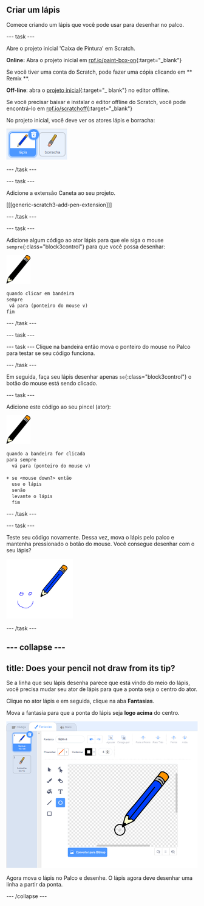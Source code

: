 ## Criar um lápis

Comece criando um lápis que você pode usar para desenhar no palco.

\--- task \---

Abre o projeto inicial 'Caixa de Pintura' em Scratch.

**Online:** Abra o projeto inicial em [rpf.io/paint-box-on](http://rpf.io/paint-box-on){:target="_blank"}

Se você tiver uma conta do Scratch, pode fazer uma cópia clicando em ** Remix **.

**Off-line**: abra o [projeto inicial](http://rpf.io/p/en/paint-box-go){:target="_ blank"} no editor offline.

Se você precisar baixar e instalar o editor offline do Scratch, você pode encontrá-lo em [rpf.io/scratchoff](http://rpf.io/scratchoff){:target="_blank"}

No projeto inicial, você deve ver os atores lápis e borracha:

![captura de tela](images/paint-starter.png)

\--- /task \---

\--- task \---

Adicione a extensão Caneta ao seu projeto.

[[[generic-scratch3-add-pen-extension]]]

\--- /task \---

\--- task \---

Adicione algum código ao ator lápis para que ele siga o mouse `sempre`{:class="block3control"} para que você possa desenhar:

![lápis](images/pencil.png)

```blocks3
quando clicar em bandeira
sempre
 vá para (ponteiro do mouse v)
fim
```

\--- /task \---

\--- task \---

\--- task \--- Clique na bandeira então mova o ponteiro do mouse no Palco para testar se seu código funciona.

\--- /task \---

Em seguida, faça seu lápis desenhar apenas `se`{:class="block3control"} o botão do mouse está sendo clicado.

\--- task \---

Adicione este código ao seu pincel (ator):

![lápis](images/pencil.png)

```blocks3
quando a bandeira for clicada
para sempre
  vá para (ponteiro do mouse v)

+ se <mouse down?> então
  use o lápis
  senão
  levante o lápis
  fim
```

\--- /task \---

\--- task \---

Teste seu código novamente. Dessa vez, mova o lápis pelo palco e mantenha pressionado o botão do mouse. Você consegue desenhar com o seu lápis?

![captura de tela](images/paint-draw.png)

\--- /task \---

## \--- collapse \---

## title: Does your pencil not draw from its tip?

Se a linha que seu lápis desenha parece que está vindo do meio do lápis, você precisa mudar seu ator de lápis para que a ponta seja o centro do ator.

Clique no ator lápis e em seguida, clique na aba **Fantasias**.

Mova a fantasia para que a ponta do lápis seja **logo acima** do centro.

![Centro da fantasia](images/costume-center-annotated.png)

Agora mova o lápis no Palco e desenhe. O lápis agora deve desenhar uma linha a partir da ponta.

\--- /collapse \---